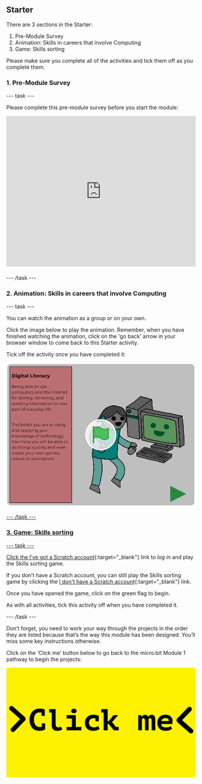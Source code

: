 ## Starter

There are 3 sections in the Starter:
1. Pre-Module Survey
2. Animation: Skills in careers that involve Computing
3. Game: Skills sorting

Please make sure you complete all of the activities and tick them off as you complete them.

### 1. Pre-Module Survey

--- task ---

Please complete this pre-module survey before you start the module:

<iframe src="https://www.smartsurvey.co.uk/s/728ZI/" style="width:100%;height:400px;border:0px;padding-bottom:4px;" frameborder="0"></iframe>

--- /task ---

### 2. Animation: Skills in careers that involve Computing

--- task ---

You can watch the animation as a group or on your own. 

Click the image below to play the animation. Remember, when you have finished watching the animation, click on the 'go back' arrow in your browser window to come back to this Starter activity. 

Tick off the activity once you have completed it:

<a href="https://scratch.mit.edu/projects/325793079">
<img src="images/animation.png">

--- /task ---

### 3. Game: Skills sorting

--- task ---

Click the [I’ve got a Scratch account](https://scratch.mit.edu/projects/326271831){:target="_blank"} link to _log in_ and play the Skills sorting game. 

If you don’t have a Scratch account, you can still play the Skills sorting game by clicking the [I don't have a Scratch account](https://scratch.mit.edu/projects/326271944){:target="_blank"} link.

Once you have opened the game, click on the green flag to begin.

As with all activities, tick this activity off when you have completed it.

--- /task ---

Don’t forget, you need to work your way through the projects in the order they are listed because that’s the way this module has been designed. You’ll miss some key instructions otherwise. 

Click on the ‘Click me’ button below to go back to the micro:bit Module 1 pathway to begin the projects:

<a href="https://codeclub.org/en/microbit1">
<img src="images/Clickme.png"></a>
